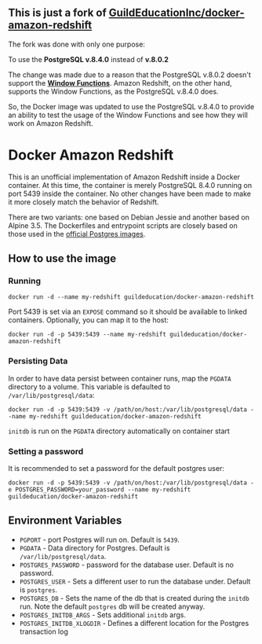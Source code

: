 ## This is just a fork of [GuildEducationInc/docker-amazon-redshift](https://github.com/GuildEducationInc/docker-amazon-redshift)

The fork was done with only one purpose:

To use the **PostgreSQL v.8.4.0** instead of **v.8.0.2**

The change was made due to a reason that the PostgreSQL v.8.0.2 doesn't support the **[Window Functions](https://www.postgresql.org/docs/8.4/static/functions-window.html)**. Amazon Redshift, on the other hand, supports the Window Functions, as the PostgreSQL v.8.4.0 does.

So, the Docker image was updated to use the PostgreSQL v.8.4.0 to provide an ability to test the usage of the Window Functions and see how they will work on Amazon Redshift.

# Docker Amazon Redshift

This is an unofficial implementation of Amazon Redshift inside a Docker container. At this time, the container is merely PostgreSQL 8.4.0 running  on port 5439 inside the container. No other changes have been made to make it more closely match the behavior of Redshift.

There are two variants: one based on Debian Jessie and another based on Alpine 3.5. The Dockerfiles and entrypoint scripts are closely based on those used in the [official Postgres images](https://hub.docker.com/_/postgres/).

## How to use the image

### Running
`docker run -d --name my-redshift guildeducation/docker-amazon-redshift`

Port 5439 is set via an `EXPOSE` command so it should be available to linked containers. Optionally, you can map it to the host:

`docker run -d -p 5439:5439 --name my-redshift guildeducation/docker-amazon-redshift`

### Persisting Data

In order to have data persist between container runs, map the `PGDATA` directory to a volume. This variable is defaulted to `/var/lib/postgresql/data`:

`docker run -d -p 5439:5439 -v /path/on/host:/var/lib/postgresql/data --name my-redshift guildeducation/docker-amazon-redshift`

`initdb` is run on the `PGDATA` directory automatically on container start

### Setting a password

It is recommended to set a password for the default postgres user:

`docker run -d -p 5439:5439 -v /path/on/host:/var/lib/postgresql/data -e POSTGRES_PASSWORD=your_password --name my-redshift guildeducation/docker-amazon-redshift`

## Environment Variables

* `PGPORT` - port Postgres will run on. Default is `5439`.
* `PGDATA` - Data directory for Postgres. Default is `/var/lib/postgresql/data`.
* `POSTGRES_PASSWORD` - password for the database user. Default is no password.
* `POSTGRES_USER` - Sets a different user to run the database under. Default is `postgres`.
* `POSTGRES_DB` - Sets the name of the db that is created during the `initdb` run. Note the default `postgres` db will be created anyway.
* `POSTGRES_INITDB_ARGS` - Sets additional `initdb` args.
* `POSTGRES_INITDB_XLOGDIR` - Defines a different location for the Postgres transaction log
